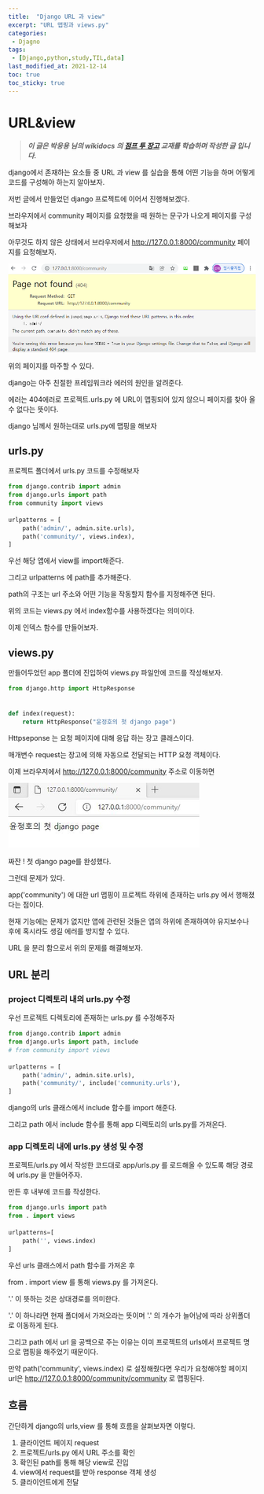 ```yaml
---
title:  "Django URL 과 view"
excerpt: "URL 맵핑과 views.py"
categories:
 - Djagno
tags:
 - [Django,python,study,TIL,data]
last_modified_at: 2021-12-14
toc: true
toc_sticky: true
---
```


# URL&view

> ***이 글은 박응용 님의 wikidocs 의 [점프 투 장고](https://wikidocs.net/70718) 교재를 학습하며 작성한 글 입니다.***



django에서 존재하는 요소들 중 URL 과 view 를 실습을 통해 어떤 기능을 하며 어떻게 코드를 구성해야 하는지 알아보자.



저번 글에서 만들었던 django 프로젝트에 이어서 진행해보겠다.



브라우저에서 community 페이지를 요청했을 때 원하는 문구가 나오게 페이지를 구성해보자



아무것도 하지 않은 상태에서 브라우저에서 http://127.0.0.1:8000/community 페이지를 요청해보자.



![1](\assets\images\jumptodjango\1.PNG)



위의 페이지를 마주할 수 있다.

django는 아주 친절한 프레임워크라 에러의 원인을 알려준다.



에러는 404에러로 프로젝트.urls.py 에 URL이 맵핑되어 있지 않으니 페이지를 찾아 올 수 없다는 뜻이다.



django 님께서 원하는대로 urls.py에 맵핑을 해보자



## urls.py



프로젝트 폴더에서 urls.py 코드를 수정해보자



```python
from django.contrib import admin
from django.urls import path
from community import views

urlpatterns = [
    path('admin/', admin.site.urls),
    path('community/', views.index),
]

```



우선 해당 앱에서 view를 import해준다.



그리고 urlpatterns 에 path를 추가해준다.



path의 구조는 url 주소와 어떤 기능을 작동할지 함수를 지정해주면 된다.



위의 코드는 views.py 에서 index함수를 사용하겠다는 의미이다.



이제 인덱스 함수를 만들어보자.



## views.py





만들어두었던 app 폴더에 진입하여 views.py 파일안에 코드를 작성해보자.



```python
from django.http import HttpResponse


def index(request):
    return HttpResponse("윤정호의 첫 django page")
```



Httpseponse 는 요청 페이지에 대해 응답 하는 장고 클래스이다. 

매개변수 request는 장고에 의해 자동으로 전달되는 HTTP 요청 객체이다.



이제 브라우저에서 http://127.0.0.1:8000/community 주소로 이동하면 



![2](\assets\images\jumptodjango\2.JPG)

짜잔 ! 첫 django page를 완성했다.



그런데 문제가 있다.

app('community') 에 대한 url 맵핑이 프로젝트 하위에 존재하는 urls.py 에서 행해졌다는 점이다.

현재 기능에는 문제가 없지만 앱에 관련된 것들은 앱의 하위에 존재하여야 유지보수나 후에 혹시라도 생길 에러를 방지할 수 있다.



URL 을 분리 함으로서 위의 문제를 해결해보자.



## URL 분리



### project 디렉토리 내의 urls.py 수정



우선 프로젝트 디렉토리에 존재하는 urls.py 를 수정해주자



```python
from django.contrib import admin
from django.urls import path, include
# from community import views

urlpatterns = [
    path('admin/', admin.site.urls),
    path('community/', include('community.urls'),
]

```



django의 urls 클래스에서 include 함수를 import 해준다.



그리고 path 에서 include 함수를 통해 app 디렉토리의 urls.py를 가져온다.



### app 디렉토리 내에 urls.py 생성 및 수정



프로젝트/urls.py 에서 작성한 코드대로 app/urls.py 를 로드해올 수 있도록 해당 경로에 urls.py 을 만들어주자.



만든 후 내부에 코드를 작성한다.



```python
from django.urls import path
from . import views

urlpatterns=[
    path('', views.index)
]
```



우선 urls 클래스에서 path 함수를 가져온 후 

from . import view 를 통해 views.py 를 가져온다.

'.' 이 뜻하는 것은 상대경로를 의미한다.

'.' 이 하나라면 현재 폴더에서 가져오라는 뜻이며 '.' 의 개수가 늘어남에 따라 상위폴더로 이동하게 된다.



그리고 path 에서 url 을 공백으로 주는 이유는 이미 프로젝트의 urls에서 프로젝트 명으로 맵핑을 해주었기 때문이다.



만약 path('community', views.index) 로 설정해줬다면 우리가 요청해야할 페이지 url은 http://127.0.0.1:8000/community/community 로 맵핑된다.



## 흐름



간단하게 django의 urls,view 를 통해 흐름을 살펴보자면 이렇다.



1. 클라이언트 페이지 request
2. 프로젝트/urls.py 에서 URL 주소를 확인
3. 확인된 path를 통해 해당 view로 진입
4. view에서 request를 받아 response 객체 생성 
5. 클라이언트에게 전달



